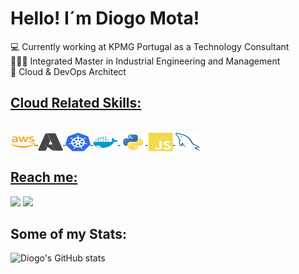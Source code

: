<h1>Hello! I´m Diogo Mota!</h1>

💻 Currently working at KPMG Portugal as a Technology Consultant <br>
👩🏻‍🎓 Integrated Master in Industrial Engineering and Management <br>
💼 Cloud & DevOps Architect <br>

<div>
  <a href="https://github.com/diogofrmota">
    
</div>

<h2 color:'pink'>Cloud Related Skills:</h2>
<div style="display: inline_block"><br>
  <img align="center" alt="MJ-AWS" height="30" width="40" src="https://raw.githubusercontent.com/devicons/devicon/master/icons/amazonwebservices/amazonwebservices-plain-wordmark.svg">
  <img align="center" alt="MJ-Azure" height="30" width="40" src="https://raw.githubusercontent.com/devicons/devicon/master/icons/azure/azure-plain.svg">
  <img align="center" alt="MJ-Kubernetes" height="30" width="40" src="https://raw.githubusercontent.com/devicons/devicon/master/icons/kubernetes/kubernetes-plain.svg">
  <img align="center" alt="MJ-Docker" height="30" width="40" src="https://raw.githubusercontent.com/devicons/devicon/master/icons/docker/docker-plain.svg">
  <img align="center" alt="MJ-Python" height="30" width="40" src="https://raw.githubusercontent.com/devicons/devicon/master/icons/python/python-original.svg">
  <img align="center" alt="MJ-Js" height="30" width="40" src="https://raw.githubusercontent.com/devicons/devicon/master/icons/javascript/javascript-plain.svg">
  <img align="center" alt="MJ-SQL" height="30" width="40" src="https://raw.githubusercontent.com/devicons/devicon/master/icons/mysql/mysql-original.svg">
</div>


<h2 color:'pink'>Reach me:</h2>
<div>
  <a href="https://www.linkedin.com/in/diogofrmota/" target="_blank"><img src="https://img.shields.io/badge/-LinkedIn-%230077B5?style=for-the-badge&logo=linkedin&logoColor=white" target="_blank"></a>
  <a href = "mailto:diogofrmota@gmail.com"><img src="https://img.shields.io/badge/-Gmail-%23333?style=for-the-badge&logo=gmail&logoColor=white" target="_blank"></a>
</div>


<h2 color:'pink'>Some of my Stats:</h2>

![Diogo's GitHub stats](https://github-readme-stats.vercel.app/api?username=diogofrmota&show_icons=true&theme=dracula)

<!-- ![GitHub Streak](https://streak-stats.demolab.com?user=diogofrmota&theme=dracula&border_radius=4.5) -->

